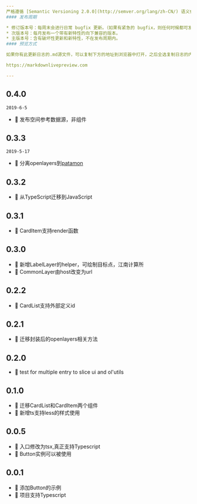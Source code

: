 ```yaml
---
严格遵循 [Semantic Versioning 2.0.0](http://semver.org/lang/zh-CN/) 语义化版本规范。
#### 发布周期

* 修订版本号：每周末会进行日常 bugfix 更新。（如果有紧急的 bugfix，则任何时候都可发布）
* 次版本号：每月发布一个带有新特性的向下兼容的版本。
* 主版本号：含有破坏性更新和新特性，不在发布周期内。
#### 预览方式

如果你有此更新日志的.md源文件，可以复制下方的地址到浏览器中打开，之后全选复制日志的内容到预览位置即可查看

https://markdownlivepreview.com

---
```

## 0.4.0

`2019-6-5`

-  🎉 发布空间参考数据源，非组件

## 0.3.3

`2019-5-17`

-  💄  分离openlayers到[patamon](https://github.com/felix9ia/patamon)

## 0.3.2
-  💄  从TypeScript迁移到JavaScript

## 0.3.1
-  💄  CardItem支持render函数

## 0.3.0
-  🎉  新增LabelLayer的helper，可绘制目标点，江南计算所
-  💄  CommonLayer由host改变为url

## 0.2.2
-  🎉  CardList支持外部定义id
## 0.2.1
-  🎉  迁移封装后的openlayers相关方法
## 0.2.0
- 🐞  test for multiple entry to slice ui and ol'utils
## 0.1.0
-  🎉  迁移CardList和CardItem两个组件
- 🐞  新增ts支持less的样式使用

## 0.0.5
- 🎉  入口修改为tsx,真正支持Typescript
- 🎉  Button实例可以被使用 

## 0.0.1
- 🎉  添加Button的示例
- 🐞  项目支持Typescript